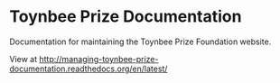Toynbee Prize Documentation
=====================
Documentation for maintaining the Toynbee Prize Foundation website.

View at http://managing-toynbee-prize-documentation.readthedocs.org/en/latest/
